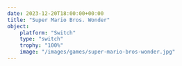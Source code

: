 ```yaml
---
date: 2023-12-20T18:00:00+00:00
title: "Super Mario Bros. Wonder"
object:
    platform: "Switch"
    type: "switch"
    trophy: "100%"
    image: "/images/games/super-mario-bros-wonder.jpg"
---
```


